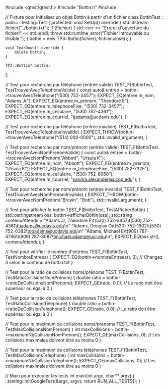 #include <gtest/gtest.h>
#include "Bottin.h"
#include <fstream>

// Fixture pour initialiser un objet Bottin à partir d'un fichier
class BottinTest : public ::testing::Test {
protected:
    void SetUp() override {
        std::ifstream fichier("../bottin.txt");
        if (!fichier) {
            std::cerr << "Erreur d'ouverture du fichier!" << std::endl;
            throw std::runtime_error("Fichier introuvable ou illisible.");
        }
        bottin = new TP3::Bottin(fichier);
        fichier.close();
    }

    void TearDown() override {
        delete bottin;
    }

    TP3::Bottin* bottin;
};

// Test pour recherche par téléphone (entrée valide)
TEST_F(BottinTest, TestTrouverAvecTelephoneValide) {
    const auto& entree = bottin->trouverAvecTelephone("(530) 752-3457");
    EXPECT_EQ(entree.m_nom, "Adams Jr");
    EXPECT_EQ(entree.m_prenom, "Theodore E");
    EXPECT_EQ(entree.m_telephoneFixe, "(530) 752-3457");
    EXPECT_EQ(entree.m_cellulaire, "(530) 752-4361");
    EXPECT_EQ(entree.m_courriel, "tjadams@ucdavis.edu");
}

// Test pour recherche par téléphone (entrée invalide)
TEST_F(BottinTest, TestTrouverAvecTelephoneInvalide) {
    EXPECT_THROW(bottin->trouverAvecTelephone("(514) 000-0000"), std::invalid_argument);
}

// Test pour recherche par nom/prénom (entrée valide)
TEST_F(BottinTest, TestTrouverAvecNomPrenomValide) {
    const auto& entree = bottin->trouverAvecNomPrenom("Abbott", "Ursula K");
    EXPECT_EQ(entree.m_nom, "Abbott");
    EXPECT_EQ(entree.m_prenom, "Ursula K");
    EXPECT_EQ(entree.m_telephoneFixe, "(530) 752-7325");
    EXPECT_EQ(entree.m_cellulaire, "(530) 752-8960");
    EXPECT_EQ(entree.m_courriel, "sandra.alexander@ucop.edu");
}

// Test pour recherche par nom/prénom (entrée invalide)
TEST_F(BottinTest, TestTrouverAvecNomPrenomInvalide) {
    EXPECT_THROW(bottin->trouverAvecNomPrenom("Brown", "Bob"), std::invalid_argument);
}

// Test pour afficher le bottin
TEST_F(BottinTest, TestAfficherBottin) {
    std::ostringstream oss;
    bottin->afficherBottin(oss);
    std::string contenuAttendu =
        "Adams Jr, Theodore E\t(530) 752-3457\t(530) 752-4361\ttjadams@ucdavis.edu\n"
        "Adams, Douglas O\t(530) 752-1902\t(530) 752-0382\tdoadams@ucdavis.edu\n"
        "Adams, Michael E\t(909) 787-4746\t(909) 787-3087\tmichael.adams@ucr.edu\n";
    EXPECT_EQ(oss.str(), contenuAttendu);
}

// Test pour vérifier le nombre d'entrées
TEST_F(BottinTest, TestNombreEntrees) {
    EXPECT_EQ(bottin->nombreEntrees(), 3); // Changez 3 selon le contenu de bottin.txt
}

// Test pour le ratio de collisions noms/prénoms
TEST_F(BottinTest, TestRatioCollisionsNomPrenom) {
    double ratio = bottin->ratioDeCollisionsNomPrenom();
    EXPECT_GE(ratio, 0.0); // Le ratio doit être supérieur ou égal à 0
}

// Test pour le ratio de collisions téléphones
TEST_F(BottinTest, TestRatioCollisionsTelephone) {
    double ratio = bottin->ratioDeCollisionTelephone();
    EXPECT_GE(ratio, 0.0); // Le ratio doit être supérieur ou égal à 0
}

// Test pour le maximum de collisions noms/prénoms
TEST_F(BottinTest, TestMaxCollisionsNomPrenom) {
    int maxCollisions = bottin->maximumNbCollisionNomPrenom();
    EXPECT_GE(maxCollisions, 0); // Les collisions maximales doivent être au moins 0
}

// Test pour le maximum de collisions téléphones
TEST_F(BottinTest, TestMaxCollisionsTelephone) {
    int maxCollisions = bottin->maximumNbCollisionTelephone();
    EXPECT_GE(maxCollisions, 0); // Les collisions maximales doivent être au moins 0
}

// Main pour exécuter les tests
int main(int argc, char** argv) {
    ::testing::InitGoogleTest(&argc, argv);
    return RUN_ALL_TESTS();
}


